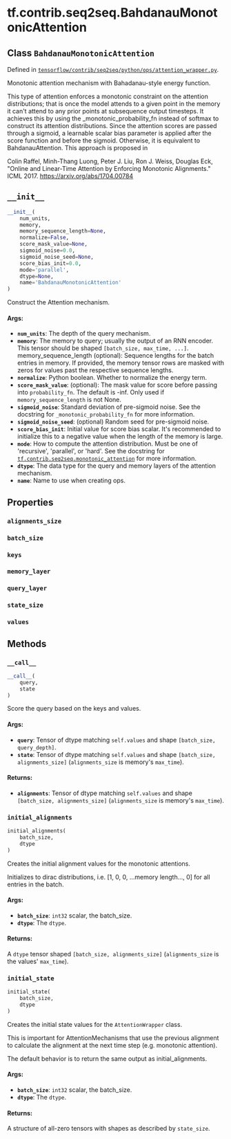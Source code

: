 <div itemscope itemtype="http://developers.google.com/ReferenceObject">
<meta itemprop="name" content="tf.contrib.seq2seq.BahdanauMonotonicAttention" />
<meta itemprop="path" content="Stable" />
<meta itemprop="property" content="alignments_size"/>
<meta itemprop="property" content="batch_size"/>
<meta itemprop="property" content="keys"/>
<meta itemprop="property" content="memory_layer"/>
<meta itemprop="property" content="query_layer"/>
<meta itemprop="property" content="state_size"/>
<meta itemprop="property" content="values"/>
<meta itemprop="property" content="__call__"/>
<meta itemprop="property" content="__init__"/>
<meta itemprop="property" content="initial_alignments"/>
<meta itemprop="property" content="initial_state"/>
</div>

# tf.contrib.seq2seq.BahdanauMonotonicAttention

## Class `BahdanauMonotonicAttention`





Defined in [`tensorflow/contrib/seq2seq/python/ops/attention_wrapper.py`](https://www.tensorflow.org/code/tensorflow/contrib/seq2seq/python/ops/attention_wrapper.py).

Monotonic attention mechanism with Bahadanau-style energy function.

This type of attention enforces a monotonic constraint on the attention
distributions; that is once the model attends to a given point in the memory
it can't attend to any prior points at subsequence output timesteps.  It
achieves this by using the _monotonic_probability_fn instead of softmax to
construct its attention distributions.  Since the attention scores are passed
through a sigmoid, a learnable scalar bias parameter is applied after the
score function and before the sigmoid.  Otherwise, it is equivalent to
BahdanauAttention.  This approach is proposed in

Colin Raffel, Minh-Thang Luong, Peter J. Liu, Ron J. Weiss, Douglas Eck,
"Online and Linear-Time Attention by Enforcing Monotonic Alignments."
ICML 2017.  https://arxiv.org/abs/1704.00784

<h2 id="__init__"><code>__init__</code></h2>

``` python
__init__(
    num_units,
    memory,
    memory_sequence_length=None,
    normalize=False,
    score_mask_value=None,
    sigmoid_noise=0.0,
    sigmoid_noise_seed=None,
    score_bias_init=0.0,
    mode='parallel',
    dtype=None,
    name='BahdanauMonotonicAttention'
)
```

Construct the Attention mechanism.

#### Args:

* <b>`num_units`</b>: The depth of the query mechanism.
* <b>`memory`</b>: The memory to query; usually the output of an RNN encoder.  This
    tensor should be shaped `[batch_size, max_time, ...]`.
  memory_sequence_length (optional): Sequence lengths for the batch entries
    in memory.  If provided, the memory tensor rows are masked with zeros
    for values past the respective sequence lengths.
* <b>`normalize`</b>: Python boolean.  Whether to normalize the energy term.
* <b>`score_mask_value`</b>: (optional): The mask value for score before passing into
    `probability_fn`. The default is -inf. Only used if
    `memory_sequence_length` is not None.
* <b>`sigmoid_noise`</b>: Standard deviation of pre-sigmoid noise.  See the docstring
    for `_monotonic_probability_fn` for more information.
* <b>`sigmoid_noise_seed`</b>: (optional) Random seed for pre-sigmoid noise.
* <b>`score_bias_init`</b>: Initial value for score bias scalar.  It's recommended to
    initialize this to a negative value when the length of the memory is
    large.
* <b>`mode`</b>: How to compute the attention distribution.  Must be one of
    'recursive', 'parallel', or 'hard'.  See the docstring for
    <a href="../../../tf/contrib/seq2seq/monotonic_attention.md"><code>tf.contrib.seq2seq.monotonic_attention</code></a> for more information.
* <b>`dtype`</b>: The data type for the query and memory layers of the attention
    mechanism.
* <b>`name`</b>: Name to use when creating ops.



## Properties

<h3 id="alignments_size"><code>alignments_size</code></h3>



<h3 id="batch_size"><code>batch_size</code></h3>



<h3 id="keys"><code>keys</code></h3>



<h3 id="memory_layer"><code>memory_layer</code></h3>



<h3 id="query_layer"><code>query_layer</code></h3>



<h3 id="state_size"><code>state_size</code></h3>



<h3 id="values"><code>values</code></h3>





## Methods

<h3 id="__call__"><code>__call__</code></h3>

``` python
__call__(
    query,
    state
)
```

Score the query based on the keys and values.

#### Args:

* <b>`query`</b>: Tensor of dtype matching `self.values` and shape
    `[batch_size, query_depth]`.
* <b>`state`</b>: Tensor of dtype matching `self.values` and shape
    `[batch_size, alignments_size]`
    (`alignments_size` is memory's `max_time`).


#### Returns:

* <b>`alignments`</b>: Tensor of dtype matching `self.values` and shape
    `[batch_size, alignments_size]` (`alignments_size` is memory's
    `max_time`).

<h3 id="initial_alignments"><code>initial_alignments</code></h3>

``` python
initial_alignments(
    batch_size,
    dtype
)
```

Creates the initial alignment values for the monotonic attentions.

Initializes to dirac distributions, i.e. [1, 0, 0, ...memory length..., 0]
for all entries in the batch.

#### Args:

* <b>`batch_size`</b>: `int32` scalar, the batch_size.
* <b>`dtype`</b>: The `dtype`.


#### Returns:

A `dtype` tensor shaped `[batch_size, alignments_size]`
(`alignments_size` is the values' `max_time`).

<h3 id="initial_state"><code>initial_state</code></h3>

``` python
initial_state(
    batch_size,
    dtype
)
```

Creates the initial state values for the `AttentionWrapper` class.

This is important for AttentionMechanisms that use the previous alignment
to calculate the alignment at the next time step (e.g. monotonic attention).

The default behavior is to return the same output as initial_alignments.

#### Args:

* <b>`batch_size`</b>: `int32` scalar, the batch_size.
* <b>`dtype`</b>: The `dtype`.


#### Returns:

A structure of all-zero tensors with shapes as described by `state_size`.




